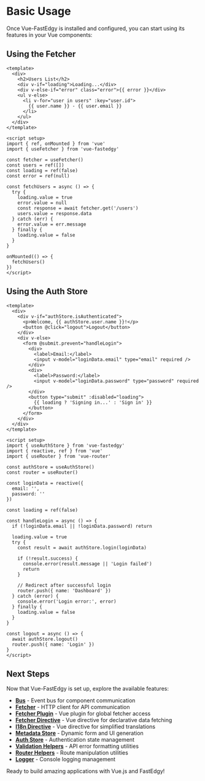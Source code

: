 # Basic Usage

Once Vue-FastEdgy is installed and configured, you can start using its features in your Vue components:

## Using the Fetcher

```vue
<template>
  <div>
    <h2>Users List</h2>
    <div v-if="loading">Loading...</div>
    <div v-else-if="error" class="error">{{ error }}</div>
    <ul v-else>
      <li v-for="user in users" :key="user.id">
        {{ user.name }} - {{ user.email }}
      </li>
    </ul>
  </div>
</template>

<script setup>
import { ref, onMounted } from 'vue'
import { useFetcher } from 'vue-fastedgy'

const fetcher = useFetcher()
const users = ref([])
const loading = ref(false)
const error = ref(null)

const fetchUsers = async () => {
  try {
    loading.value = true
    error.value = null
    const response = await fetcher.get('/users')
    users.value = response.data
  } catch (err) {
    error.value = err.message
  } finally {
    loading.value = false
  }
}

onMounted(() => {
  fetchUsers()
})
</script>
```

## Using the Auth Store

```vue
<template>
  <div>
    <div v-if="authStore.isAuthenticated">
      <p>Welcome, {{ authStore.user.name }}!</p>
      <button @click="logout">Logout</button>
    </div>
    <div v-else>
      <form @submit.prevent="handleLogin">
        <div>
          <label>Email:</label>
          <input v-model="loginData.email" type="email" required />
        </div>
        <div>
          <label>Password:</label>
          <input v-model="loginData.password" type="password" required />
        </div>
        <button type="submit" :disabled="loading">
          {{ loading ? 'Signing in...' : 'Sign in' }}
        </button>
      </form>
    </div>
  </div>
</template>

<script setup>
import { useAuthStore } from 'vue-fastedgy'
import { reactive, ref } from 'vue'
import { useRouter } from 'vue-router'

const authStore = useAuthStore()
const router = useRouter()

const loginData = reactive({
  email: '',
  password: ''
})

const loading = ref(false)

const handleLogin = async () => {
  if (!loginData.email || !loginData.password) return

  loading.value = true
  try {
    const result = await authStore.login(loginData)

    if (!result.success) {
      console.error(result.message || 'Login failed')
      return
    }

    // Redirect after successful login
    router.push({ name: 'Dashboard' })
  } catch (error) {
    console.error('Login error:', error)
  } finally {
    loading.value = false
  }
}

const logout = async () => {
  await authStore.logout()
  router.push({ name: 'Login' })
}
</script>
```

## Next Steps

Now that Vue-FastEdgy is set up, explore the available features:

- **[Bus](bus/overview.md)** - Event bus for component communication
- **[Fetcher](fetcher/overview.md)** - HTTP client for API communication
- **[Fetcher Plugin](fetcher-plugin/overview.md)** - Vue plugin for global fetcher access
- **[Fetcher Directive](fetcher-directive/overview.md)** - Vue directive for declarative data fetching
- **[I18n Directive](i18n-directive/overview.md)** - Vue directive for simplified translations
- **[Metadata Store](metadata-store/overview.md)** - Dynamic form and UI generation
- **[Auth Store](auth-store/overview.md)** - Authentication state management
- **[Validation Helpers](validations/overview.md)** - API error formatting utilities
- **[Router Helpers](routers/overview.md)** - Route manipulation utilities
- **[Logger](logger/overview.md)** - Console logging management

Ready to build amazing applications with Vue.js and FastEdgy!
